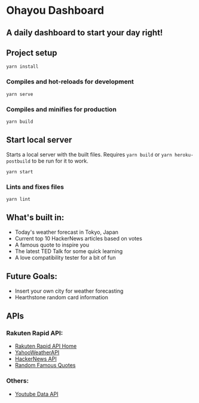 # Ohayou Dashboard

## A daily dashboard to start your day right!

## Project setup
```
yarn install
```

### Compiles and hot-reloads for development
```
yarn serve
```

### Compiles and minifies for production
```
yarn build
```

## Start local server
Starts a local server with the built files. Requires `yarn build` or `yarn heroku-postbuild` to be run for it to work.
```
yarn start
```

### Lints and fixes files
```
yarn lint
```
## What's built in:
- Today's weather forecast in Tokyo, Japan
- Current top 10 HackerNews articles based on votes
- A famous quote to inspire you
- The latest TED Talk for some quick learning
- A love compatibility tester for a bit of fun

## Future Goals:
- Insert your own city for weather forecasting
- Hearthstone random card information

## APIs
### Rakuten Rapid API:
- [Rakuten Rapid API Home](https://english.api.rakuten.net/)
- [YahooWeatherAPI](https://english.api.rakuten.net/dimashirokov/api/YahooWeatherAPI)
- [HackerNews API](https://english.api.rakuten.net/dimashirokov/api/HackerNews)
- [Random Famous Quotes](https://english.api.rakuten.net/andruxnet/api/Random%20Famous%20Quotes)

### Others:
- [Youtube Data API](https://developers.google.com/youtube/v3/)